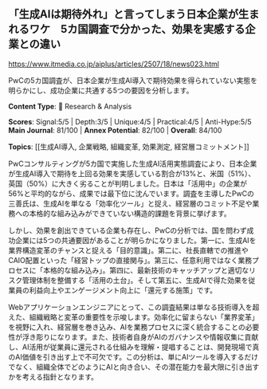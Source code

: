 ## 「生成AIは期待外れ」と言ってしまう日本企業が生まれるワケ　5カ国調査で分かった、効果を実感する企業との違い

https://www.itmedia.co.jp/aiplus/articles/2507/18/news023.html

PwCの5カ国調査が、日本企業が生成AI導入で期待効果を得られていない実態を明らかにし、成功企業に共通する5つの要因を分析します。

**Content Type**: 🔬 Research & Analysis

**Scores**: Signal:5/5 | Depth:3/5 | Unique:4/5 | Practical:4/5 | Anti-Hype:5/5
**Main Journal**: 81/100 | **Annex Potential**: 82/100 | **Overall**: 84/100

**Topics**: [[生成AI導入, 企業戦略, 組織変革, 効果測定, 経営層コミットメント]]

PwCコンサルティングが5カ国で実施した生成AI活用実態調査により、日本企業が生成AI導入で期待を上回る効果を実感している割合が13%と、米国（51%）、英国（50%）に大きく劣ることが判明しました。日本は「活用中」の企業が56%と平均的ながら、成果では最下位に沈んでいます。調査を主導したPwCの三善氏は、生成AIを単なる「効率化ツール」と捉え、経営層のコミット不足や業務への本格的な組み込みができていない構造的課題を背景に挙げます。

しかし、効果を創出できている企業も存在し、PwCの分析では、国を問わず成功企業には5つの共通要因があることが明らかになりました。第一に、生成AIを業界構造変革のチャンスと捉える「目的意識」。第二に、社長直轄での推進やCAIO配置といった「経営トップの直接関与」。第三に、任意利用ではなく業務プロセスに「本格的な組み込み」。第四に、最新技術のキャッチアップと適切なリスク管理体制を整備する「活用の土台」。そして第五に、生成AIで得た効果を従業員の利益向上やエンゲージメント向上に「還元する施策」です。

Webアプリケーションエンジニアにとって、この調査結果は単なる技術導入を超えた、組織戦略と変革の重要性を示唆します。効率化に留まらない「業界変革」を視野に入れ、経営層を巻き込み、AIを業務プロセスに深く統合することの必要性が浮き彫りになります。また、技術者自身がAIのガバナンスや情報収集に貢献し、AI活用が従業員に還元される仕組みを理解・提唱することは、開発現場で真のAI価値を引き出す上で不可欠です。この分析は、単にAIツールを導入するだけでなく、組織全体でどのようにAIと向き合い、その潜在能力を最大限に引き出すかを考える指針となります。
